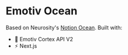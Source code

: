 # Emotiv Ocean

Based on Neurosity's [Notion Ocean](https://ocean.neurosity.co/).
Built with:

- 🧠 Emotiv Cortex API V2
- ⚡ Next.js
